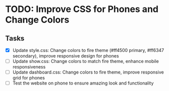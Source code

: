 # TODO: Improve CSS for Phones and Change Colors

## Tasks
- [x] Update style.css: Change colors to fire theme (#ff4500 primary, #ff6347 secondary), improve responsive design for phones
- [ ] Update show.css: Change colors to match fire theme, enhance mobile responsiveness
- [ ] Update dashboard.css: Change colors to fire theme, improve responsive grid for phones
- [ ] Test the website on phone to ensure amazing look and functionality
